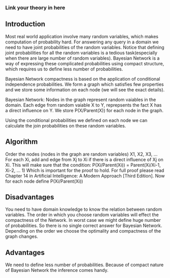 ### Link your theory in here

## Introduction
Most real world application involve many random variables, which makes computation of probability hard. For answering any query in a domain we need to have joint probabilities of the random variables. Notice that defining joint probabilities for all the random variables is a tedious task(especially when there are large number of random variables). Bayesian Network is a way of expressing these complicated probabilities using compact structure, which requires us to define less number of probabilities.

Bayesian Network compactness is based on the application of conditional independence probabilities. We form a graph which satisfies few properties and we store some information on each node (we will see the exact details). 

Bayesian Network:
Nodes in the graph represent random vaiables in the domain.
Each edge from random vaiable X to Y, reprepsents the fact X has a direct influence on Y.
We store P(X/Parent(X)) for each node in the graph.

Using the conditional probabilities we defined on each node we can calculate the join probabilities on these random variables.

## Algorithm
Order the nodes (nodes in the graph are random variables) X1, X2, X3, …
For each Xi, add and edge from Xj to Xi if there is a direct influence of Xj on Xi. 
This will make sure that the condition:
P(Xi/Parent(Xi)) = Parent(Xi/Xi-1, Xi-2, … 1)
Which is important for the proof to hold. For full proof please read Chapter 14 in Artificial Intelligence: A Modern Approach [Third Edition]. 
Now for each node define P(Xi/Parent(Xi))

## Disadvantages
You need to have domain knowledge to know the relation between random variables. 
The order in which you choose random variables will effect the compactness of the Network. In worst case we might define huge number of probabilities. So there is no single correct answer for Bayesian Network. Depending on the order we choose the optimality and compactness of the graph changes.

## Advantages
We need to define less number of probabilities.
Because of compact nature of Bayesian Network the inference comes handy.

